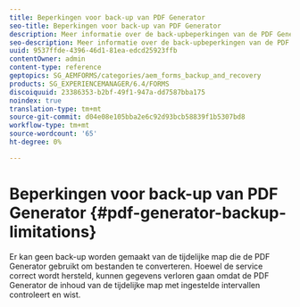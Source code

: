 ```yaml
---
title: Beperkingen voor back-up van PDF Generator
seo-title: Beperkingen voor back-up van PDF Generator
description: Meer informatie over de back-upbeperkingen van de PDF Generator.
seo-description: Meer informatie over de back-upbeperkingen van de PDF Generator.
uuid: 9537ffde-4396-46d1-81ea-edcd25923ffb
contentOwner: admin
content-type: reference
geptopics: SG_AEMFORMS/categories/aem_forms_backup_and_recovery
products: SG_EXPERIENCEMANAGER/6.4/FORMS
discoiquuid: 23386353-b2bf-49f1-947a-dd7587bba175
noindex: true
translation-type: tm+mt
source-git-commit: d04e08e105bba2e6c92d93bcb58839f1b5307bd8
workflow-type: tm+mt
source-wordcount: '65'
ht-degree: 0%

---
```



# Beperkingen voor back-up van PDF Generator {#pdf-generator-backup-limitations}

Er kan geen back-up worden gemaakt van de tijdelijke map die de PDF Generator gebruikt om bestanden te converteren. Hoewel de service correct wordt hersteld, kunnen gegevens verloren gaan omdat de PDF Generator de inhoud van de tijdelijke map met ingestelde intervallen controleert en wist.
